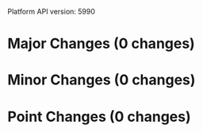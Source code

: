 Platform API version: 5990


# Major Changes (0 changes)


# Minor Changes (0 changes)


# Point Changes (0 changes)
